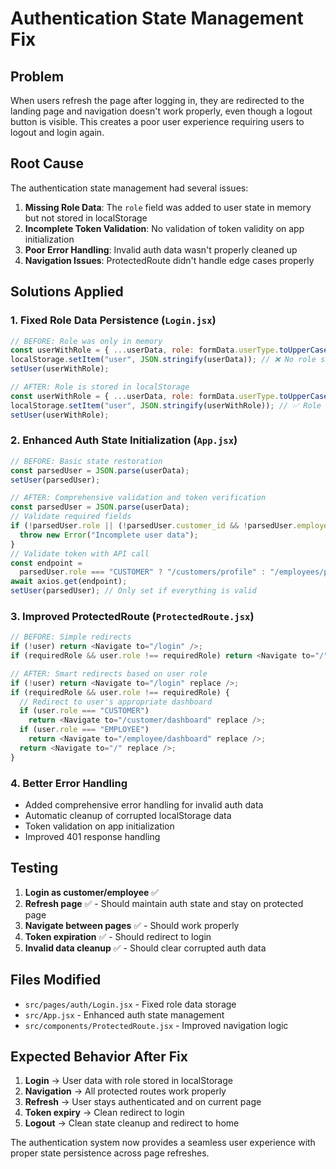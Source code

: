 # Authentication State Management Fix

## Problem

When users refresh the page after logging in, they are redirected to the landing page and navigation doesn't work properly, even though a logout button is visible. This creates a poor user experience requiring users to logout and login again.

## Root Cause

The authentication state management had several issues:

1. **Missing Role Data**: The `role` field was added to user state in memory but not stored in localStorage
2. **Incomplete Token Validation**: No validation of token validity on app initialization
3. **Poor Error Handling**: Invalid auth data wasn't properly cleaned up
4. **Navigation Issues**: ProtectedRoute didn't handle edge cases properly

## Solutions Applied

### 1. Fixed Role Data Persistence (`Login.jsx`)

```javascript
// BEFORE: Role was only in memory
const userWithRole = { ...userData, role: formData.userType.toUpperCase() };
localStorage.setItem("user", JSON.stringify(userData)); // ❌ No role stored
setUser(userWithRole);

// AFTER: Role is stored in localStorage
const userWithRole = { ...userData, role: formData.userType.toUpperCase() };
localStorage.setItem("user", JSON.stringify(userWithRole)); // ✅ Role stored
setUser(userWithRole);
```

### 2. Enhanced Auth State Initialization (`App.jsx`)

```javascript
// BEFORE: Basic state restoration
const parsedUser = JSON.parse(userData);
setUser(parsedUser);

// AFTER: Comprehensive validation and token verification
const parsedUser = JSON.parse(userData);
// Validate required fields
if (!parsedUser.role || (!parsedUser.customer_id && !parsedUser.employee_id)) {
  throw new Error("Incomplete user data");
}
// Validate token with API call
const endpoint =
  parsedUser.role === "CUSTOMER" ? "/customers/profile" : "/employees/profile";
await axios.get(endpoint);
setUser(parsedUser); // Only set if everything is valid
```

### 3. Improved ProtectedRoute (`ProtectedRoute.jsx`)

```javascript
// BEFORE: Simple redirects
if (!user) return <Navigate to="/login" />;
if (requiredRole && user.role !== requiredRole) return <Navigate to="/" />;

// AFTER: Smart redirects based on user role
if (!user) return <Navigate to="/login" replace />;
if (requiredRole && user.role !== requiredRole) {
  // Redirect to user's appropriate dashboard
  if (user.role === "CUSTOMER")
    return <Navigate to="/customer/dashboard" replace />;
  if (user.role === "EMPLOYEE")
    return <Navigate to="/employee/dashboard" replace />;
  return <Navigate to="/" replace />;
}
```

### 4. Better Error Handling

- Added comprehensive error handling for invalid auth data
- Automatic cleanup of corrupted localStorage data
- Token validation on app initialization
- Improved 401 response handling

## Testing

1. **Login as customer/employee** ✅
2. **Refresh page** ✅ - Should maintain auth state and stay on protected page
3. **Navigate between pages** ✅ - Should work properly
4. **Token expiration** ✅ - Should redirect to login
5. **Invalid data cleanup** ✅ - Should clear corrupted auth data

## Files Modified

- `src/pages/auth/Login.jsx` - Fixed role data storage
- `src/App.jsx` - Enhanced auth state management
- `src/components/ProtectedRoute.jsx` - Improved navigation logic

## Expected Behavior After Fix

1. **Login** → User data with role stored in localStorage
2. **Navigation** → All protected routes work properly
3. **Refresh** → User stays authenticated and on current page
4. **Token expiry** → Clean redirect to login
5. **Logout** → Clean state cleanup and redirect to home

The authentication system now provides a seamless user experience with proper state persistence across page refreshes.
